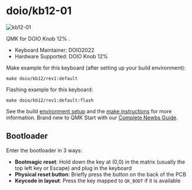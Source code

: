 # doio/kb12-01

![kb12-01](https://imgur.com/7Y8awHc.png)

QMK for DOIO Knob 12% .

* Keyboard Maintainer: DOIO2022
* Hardware Supported: DOIO Knob 12%

Make example for this keyboard (after setting up your build environment):

    make doio/kb12/rev1:default

Flashing example for this keyboard:

    make doio/kb12/rev1:default:flash

See the build [environment setup](https://docs.qmk.fm/#/getting_started_build_tools) and the [make instructions](https://docs.qmk.fm/#/getting_started_make_guide) for more information. Brand new to QMK Start with our [Complete Newbs Guide](https://docs.qmk.fm/#/newbs).

## Bootloader

Enter the bootloader in 3 ways:

* **Bootmagic reset**: Hold down the key at (0,0) in the matrix (usually the top left key or Escape) and plug in the keyboard
* **Physical reset button**: Briefly press the button on the back of the PCB
* **Keycode in layout**: Press the key mapped to `QK_BOOT` if it is available
